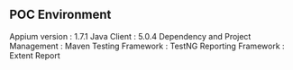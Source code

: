## POC Environment
Appium version : 1.7.1
Java Client : 5.0.4
Dependency and Project Management : Maven
Testing Framework : TestNG 
Reporting Framework : Extent Report



